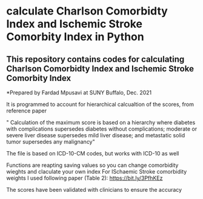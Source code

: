 # calculate Charlson Comorbidty Index and Ischemic Stroke Comorbity Index in Python
## This repository contains codes for calculating Charlson Comorbidty Index and Ischemic Stroke Comorbity Index

*Prepared by Fardad Mpusavi at SUNY Buffalo, Dec. 2021

It is programmed to account for hierarchical calcualtion of the scores, from reference paper

" Calculation of the maximum score is based on a hierarchy where diabetes with complications supersedes diabetes without complications; moderate or severe liver disease supersedes mild liver disease; and metastatic solid tumor supersedes any malignancy"

The file is based on ICD-10-CM codes, but works with ICD-10 as well

Functions are reapting saving values so you can change comorbidity wieghts  and claculate your own index
For ISchaemic Stroke comorbidity weights I used following paper (Table 2): 
https://bit.ly/3PfhKEz


The scores have been validated with clinicians to ensure the accuracy

